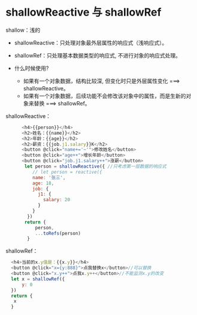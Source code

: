 # shallowReactive 与 shallowRef

shallow：浅的

- shallowReactive：只处理对象最外层属性的响应式（浅响应式）。
- shallowRef：只处理基本数据类型的响应式, 不进行对象的响应式处理。

- 什么时候使用?
  - 如果有一个对象数据，结构比较深, 但变化时只是外层属性变化 ===> shallowReactive。
  - 如果有一个对象数据，后续功能不会修改该对象中的属性，而是生新的对象来替换 ===> shallowRef。

shallowReactive：

```js
      <h4>{{person}}</h4>
      <h2>姓名：{{name}}</h2>
      <h2>年龄：{{age}}</h2>
      <h2>薪资：{{job.j1.salary}}K</h2>
      <button @click="name+='~'">修改姓名</button>
      <button @click="age++">增长年龄</button>
      <button @click="job.j1.salary++">涨薪</button>
       let person = shallowReactive({ //只考虑第一层数据的响应式
          // let person = reactive({
          name: '张三',
          age: 18,
          job: {
            j1: {
              salary: 20
            }
          }
        })
       return {
           person,
           ...toRefs(person)
        }
```

shallowRef：

```js
  <h4>当前的x.y值是：{{x.y}}</h4>
  <button @click="x={y:888}">点我替换x</button>//可以替换
  <button @click="x.y++">点我x.y++</button>//不能监测x.y的改变
  let x = shallowRef({
      y: 0
  })
  return {
   x
  }
```
